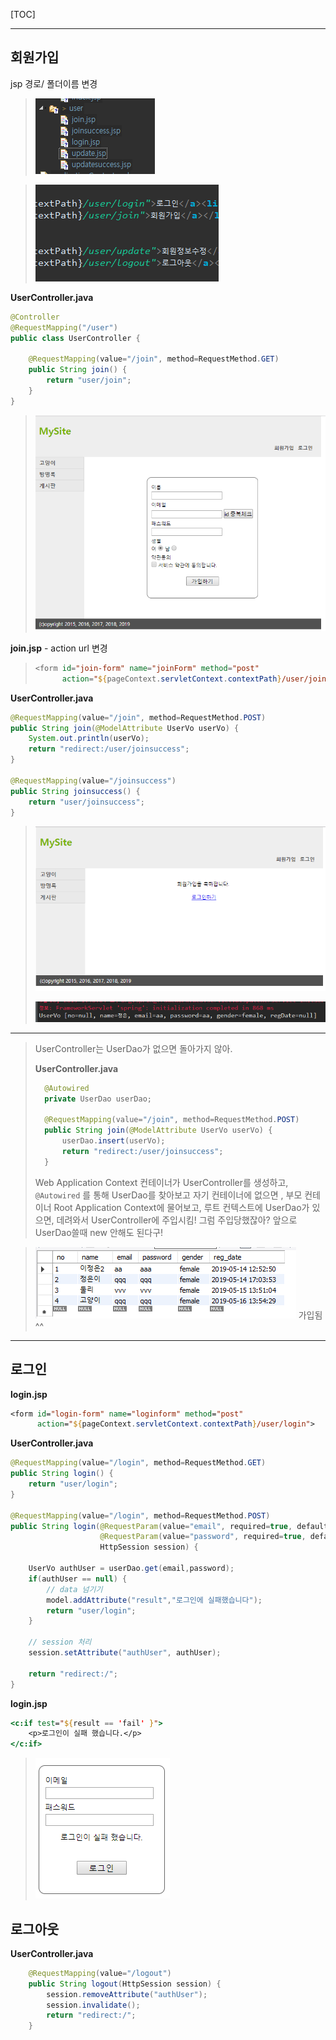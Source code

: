 [TOC]



---

## 회원가입

jsp 경로/ 폴더이름 변경

> ![1557981666787](assets/1557981666787.png)

> ![1557981633444](assets/1557981633444.png)



**UserController.java**

```java
@Controller
@RequestMapping("/user")
public class UserController {

    @RequestMapping(value="/join", method=RequestMethod.GET)
    public String join() {
        return "user/join";
    }
}
```

> ![1557981793863](assets/1557981793863.png)

**join.jsp** - action url 변경

> ```jsp
> <form id="join-form" name="joinForm" method="post"
>       action="${pageContext.servletContext.contextPath}/user/join">
> ```

**UserController.java**

```java
@RequestMapping(value="/join", method=RequestMethod.POST)
public String join(@ModelAttribute UserVo userVo) {
    System.out.println(userVo);
    return "redirect:/user/joinsuccess";
}

@RequestMapping(value="/joinsuccess")
public String joinsuccess() {
    return "user/joinsuccess";
}
```

> ![1557982104944](assets/1557982104944.png)
>
> ![1557982110831](assets/1557982110831.png)

---

> UserController는 UserDao가 없으면 돌아가지 않아.
>
> **UserController.java**
>
> ```java
> 	@Autowired
> 	private UserDao userDao;
> 
> 	@RequestMapping(value="/join", method=RequestMethod.POST)
> 	public String join(@ModelAttribute UserVo userVo) {
> 		userDao.insert(userVo);
> 		return "redirect:/user/joinsuccess";
> 	}
> ```
>
> Web Application Context 컨테이너가 UserController를 생성하고,  `@Autowired` 를 통해 UserDao를 찾아보고 자기 컨테이너에 없으면 , 부모 컨테이너 Root Application Context에 물어보고, 루트 컨텍스트에 UserDao가 있으면, 데려와서 UserController에 주입시킴! 그럼 주입당했잖아? 앞으로 UserDao쓸때 new 안해도 된다구!

> ![1557982481256](assets/1557982481256.png) 가입됨^^

---



## 로그인

**login.jsp**

```jsp
<form id="login-form" name="loginform" method="post"
      action="${pageContext.servletContext.contextPath}/user/login">
```

**UserController.java**

```java
@RequestMapping(value="/login", method=RequestMethod.GET)
public String login() {
    return "user/login";
}

@RequestMapping(value="/login", method=RequestMethod.POST)
public String login(@RequestParam(value="email", required=true, defaultValue="") String email, 
                    @RequestParam(value="password", required=true, defaultValue="") String password,
                    HttpSession session) {

    UserVo authUser = userDao.get(email,password);
    if(authUser == null) {
        // data 넘기기
		model.addAttribute("result","로그인에 실패했습니다");
        return "user/login";
    }

    // session 처리
    session.setAttribute("authUser", authUser);

    return "redirect:/";
}
```

**login.jsp**

```jsp
<c:if test="${result == 'fail' }">
    <p>로그인이 실패 했습니다.</p>
</c:if>
```

> ![1557984153087](assets/1557984153087.png)



## 로그아웃

**UserController.java**

```java
	@RequestMapping(value="/logout")
	public String logout(HttpSession session) {
		session.removeAttribute("authUser");
		session.invalidate();
		return "redirect:/";
	}
```